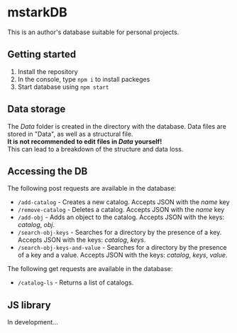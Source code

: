 # mstarkDB
This is an author's database suitable for personal projects.

## Getting started
1. Install the repository
2. In the console, type `npm i` to install packeges
3. Start database using `npm start`

## Data storage

The *Data* folder is created in the directory with the database.
Data files are stored in "Data", as well as a structural file. <br>
**It is not recommended to edit files in *Data* yourself!** <br>
This can lead to a breakdown of the structure and data loss.

## Accessing the DB
The following post requests are available in the database:
* `/add-catalog` - Creates a new catalog. Accepts JSON with the *name* key
* `/remove-catalog` - Deletes a catalog. Accepts JSON with the *name* key
* `/add-obj` - Adds an object to the catalog. Accepts JSON with the keys: *catalog*, *obj*.
* `/search-obj-keys` - Searches for a directory by the presence of a key. Accepts JSON with the keys: *catalog*, *keys*.
* `/search-obj-keys-and-value` - Searches for a directory by the presence of a key and a value. Accepts JSON with the keys: *catalog*, *keys*, *value*.

The following get requests are available in the database:
* `/catalog-ls` - Returns a list of catalogs.

## JS library
In development...
